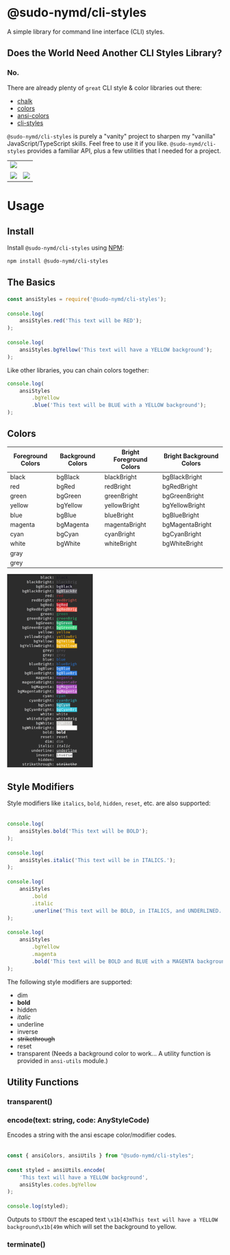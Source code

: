 # @sudo-nymd/cli-styles

A simple library for command line interface (CLI) styles.

## Does the World Need Another CLI Styles Library?

### No.

There are already plenty of ```great``` CLI style & color libraries out there:

* [chalk]
* [colors]
* [ansi-colors]
* [cli-styles]

```@sudo-nymd/cli-styles``` is purely a "vanity" project to sharpen my "vanilla" JavaScript/TypeScript skills. Feel free to use it if you like. ```@sudo-nymd/cli-styles``` provides a familiar API, plus a few utilities that I needed for a project.


<table>
<tr>
    <td colspan="2">
        <img src="https://github.com/sudo-nymd/cli-styles/raw/master/images/ansi-styles.png" />
    </td>
</tr>
<tr>
    <td>
        <img src="https://github.com/sudo-nymd/cli-styles/raw/master/images/foreground-colors.png" width="300"/>
    </td>
    <td>
        <img src="https://github.com/sudo-nymd/cli-styles/raw/master/images/background-colors.png" width="300"/>
    </td>
</tr>
</table>




# Usage

## Install

Install ```@sudo-nymd/cli-styles``` using [NPM]:

``` bash
npm install @sudo-nymd/cli-styles
```
## The Basics

``` javascript
const ansiStyles = require('@sudo-nymd/cli-styles');

console.log(
    ansiStyles.red('This text will be RED');
);

console.log(
    ansiStyles.bgYellow('This text will have a YELLOW background');
);
```

Like other libraries, you can chain colors together:

``` javascript
console.log(
    ansiStyles
        .bgYellow
        .blue('This text will be BLUE with a YELLOW background');
);
```

## Colors

| Foreground Colors  | Background Colors | Bright Foreground Colors | Bright Background Colors |
| ------- | ----------------- | ------------- | ------------------------ |
| black   | bgBlack           | blackBright   | bgBlackBright            |
| red     | bgRed             | redBright     | bgRedBright              |
| green   | bgGreen           | greenBright   | bgGreenBright            |
| yellow  | bgYellow          | yellowBright  | bgYellowBright           |
| blue    | bgBlue            | blueBright    | bgBlueBright             |
| magenta | bgMagenta         | magentaBright | bgMagentaBright          |
| cyan    | bgCyan            | cyanBright    | bgCyanBright             |
| white   | bgWhite           | whiteBright   | bgWhiteBright            |
| gray    |                   |               |                          |
| grey    |                   |               |                          |

<img src="https://github.com/sudo-nymd/cli-styles/blob/master/screenshot1.png?raw=true" width="200"/>

## Style Modifiers

Style modifiers like ```italics```, ```bold```, ```hidden```, ```reset```, etc. are also supported:

``` javascript

console.log(
    ansiStyles.bold('This text will be BOLD');
);

console.log(
    ansiStyles.italic('This text will be in ITALICS.');
);

console.log(
    ansiStyles
        .bold
        .italic
        .unerline('This text will be BOLD, in ITALICS, and UNDERLINED.');
);

console.log(
    ansiStyles
        .bgYellow
        .magenta
        .bold('This text will be BOLD and BLUE with a MAGENTA background');
);
```
The following style modifiers are supported:

* dim
* **bold**
* hidden
* _italic_
* underline
* inverse
* ~~strikethrough~~
* reset
* transparent (Needs a background color to work... A utility function is provided in ```ansi-utils``` module.)

## Utility Functions

### transparent()

### encode(text: string, code: AnyStyleCode)

Encodes a string with the ansi escape color/modifier codes.

``` javascript

const { ansiColors, ansiUtils } from "@sudo-nymd/cli-styles";

const styled = ansiUtils.encode(
    'This text will have a YELLOW background',
    ansiStyles.codes.bgYellow
);

console.log(styled);
```

Outputs to ```STDOUT``` the escaped text ```\x1b[43mThis text will have a YELLOW background\x1b[49m``` which will set the background to yellow.

### terminate()

[ansi-colors]: https://www.npmjs.com/package/ansi-colors
[chalk]: https://www.npmjs.com/package/chalk
[cli-styles]: https://www.npmjs.com/package/cli-styles
[colors]: https://www.npmjs.com/package/colors
[NPM]: https://npmjs.org
